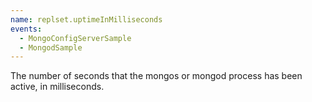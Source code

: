 ```yaml
---
name: replset.uptimeInMilliseconds
events:
  - MongoConfigServerSample
  - MongodSample
---
```


The number of seconds that the mongos or mongod process has been active, in milliseconds.